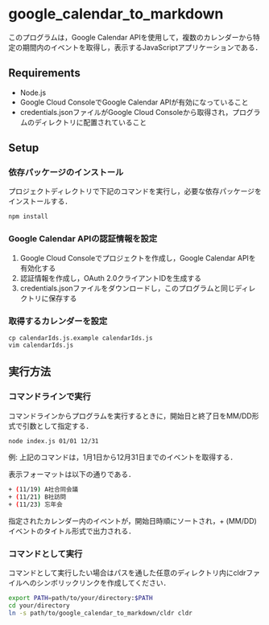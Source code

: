 # google_calendar_to_markdown
このプログラムは，Google Calendar APIを使用して，複数のカレンダーから特定の期間内のイベントを取得し，表示するJavaScriptアプリケーションである．

## Requirements
- Node.js
- Google Cloud ConsoleでGoogle Calendar APIが有効になっていること
- credentials.jsonファイルがGoogle Cloud Consoleから取得され，プログラムのディレクトリに配置されていること

## Setup
### 依存パッケージのインストール

プロジェクトディレクトリで下記のコマンドを実行し，必要な依存パッケージをインストールする．
``` bash
npm install
```

### Google Calendar APIの認証情報を設定

1. Google Cloud Consoleでプロジェクトを作成し，Google Calendar APIを有効化する
2. 認証情報を作成し，OAuth 2.0クライアントIDを生成する
3. credentials.jsonファイルをダウンロードし，このプログラムと同じディレクトリに保存する

### 取得するカレンダーを設定

```
cp calendarIds.js.example calendarIds.js
vim calendarIds.js
```

## 実行方法
### コマンドラインで実行

コマンドラインからプログラムを実行するときに，開始日と終了日をMM/DD形式で引数として指定する．
``` bash
node index.js 01/01 12/31
```
例: 上記のコマンドは，1月1日から12月31日までのイベントを取得する．

表示フォーマットは以下の通りである．
``` bash
+ (11/19) A社合同会議
+ (11/21) B社訪問
+ (11/23) 忘年会
```
指定されたカレンダー内のイベントが，開始日時順にソートされ，+ (MM/DD) イベントのタイトル形式で出力される．

### コマンドとして実行

コマンドとして実行したい場合はパスを通した任意のディレクトリ内にcldrファイルへのシンボリックリンクを作成してください．

``` bash
export PATH=path/to/your/directory:$PATH
cd your/directory
ln -s path/to/google_calendar_to_markdown/cldr cldr
```
